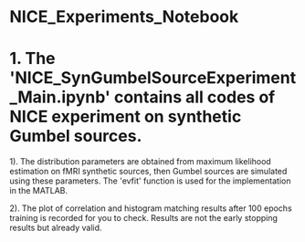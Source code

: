 # NICE_Experiments_Notebook

# 1. The 'NICE_SynGumbelSourceExperiment_Main.ipynb' contains all codes of NICE experiment on synthetic Gumbel sources.
1). The distribution parameters are obtained from maximum likelihood estimation on fMRI synthetic sources, then Gumbel sources are simulated using these parameters. The 'evfit' function is used for the implementation in the MATLAB.

2). The plot of correlation and histogram matching results after 100 epochs training is recorded for you to check. Results are not the early stopping results but already valid.
